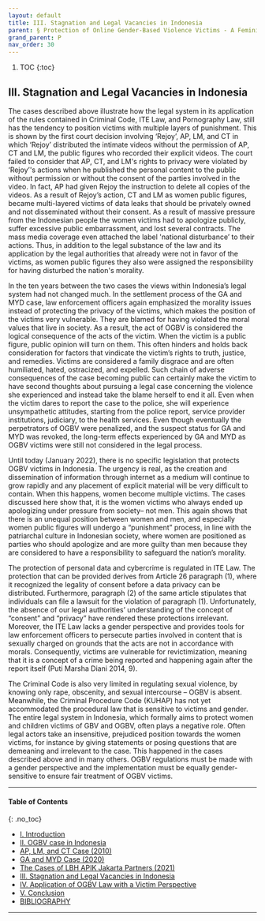 ```yaml
---
layout: default
title: III. Stagnation and Legal Vacancies in Indonesia
parent: § Protection of Online Gender-Based Violence Victims - A Feminist Legal Analysis 
grand_parent: P
nav_order: 30 
---
```

<style>
.dont-break-out {
  /* These are technically the same, but use both */
  overflow-wrap: break-word;
  word-wrap: break-word;

     -ms-word-break: break-all;
  /* This is the dangerous one in WebKit, as it breaks things wherever */
  word-break: break-all;
  /* Instead use this non-standard one: */
  word-break: break-word;
}

.youtube-container {
    position: relative;
    width: 100%;
    height: 0;
    padding-bottom: 56.25%;
}
.youtube-video {
    position: absolute;
    top: 0;
    left: 0;
    width: 100%;
    height: 100%;
}

</style>

<div class="dont-break-out" markdown="1">

1. TOC
{:toc}

## III. Stagnation and Legal Vacancies in Indonesia
The cases described above illustrate how the legal system in its application of the rules contained in Criminal Code, ITE Law, and Pornography Law, still has the tendency to position victims with multiple layers of punishment. This is shown by the first court decision involving ‘Rejoy’, AP, LM, and CT in which ‘Rejoy’ distributed the intimate videos without the permission of AP, CT and LM, the public figures who recorded their explicit videos. The court failed to consider that AP, CT, and LM's rights to privacy were violated by ‘Rejoy’'s actions when he published the personal content to the public without permission or without the consent of the parties involved in the video. In fact, AP had given Rejoy the instruction to delete all copies of the videos. As a result of Rejoy’s action, CT and LM as women public figures, became multi-layered victims of data leaks that should be privately owned and not disseminated without their consent. As a result of massive pressure from the Indonesian people the women victims had to apologize publicly, suffer excessive public embarrassment, and lost several contracts. The mass media coverage even attached the label 'national disturbance’ to their actions. Thus, in addition to the legal substance of the law and its application by the legal authorities that already were not in favor of the victims, as women public figures they also were assigned the responsibility for having disturbed the nation's morality.

In the ten years between the two cases the views within Indonesia’s legal system had not changed much. In the settlement process of the GA and MYD case, law enforcement officers again emphasized the morality issues instead of protecting the privacy of the victims, which makes the position of the victims very vulnerable. They are blamed for having violated the moral values that live in society. As a result, the act of OGBV is considered the logical consequence of the acts of the victim. When the victim is a public figure, public opinion will turn on them. This often hinders and holds back consideration for factors that vindicate the victim’s rights to truth, justice, and remedies. Victims are considered a family disgrace and are often humiliated, hated, ostracized, and expelled. Such chain of adverse consequences of the case becoming public can certainly make the victim to have second thoughts about pursuing a legal case concerning the violence she experienced and instead take the blame herself to end it all. Even when the victim dares to report the case to the police, she will experience unsympathetic attitudes, starting from the police report, service provider institutions, judiciary, to the health services. Even though eventually the perpetrators of OGBV were penalized, and the suspect status for GA and MYD was revoked, the long-term effects experienced by GA and MYD as OGBV victims were still not considered in the legal process.

Until today (January 2022), there is no specific legislation that protects OGBV victims in Indonesia. The urgency is real, as the creation and dissemination of information through internet as a medium will continue to grow rapidly and any placement of explicit material will be very difficult to contain. When this happens, women become multiple victims. The cases discussed here show that, it is the women victims who always ended up apologizing under pressure from society– not men. This again shows that there is an unequal position between women and men, and especially women public figures will undergo a “punishment” process, in line with the patriarchal culture in Indonesian society, where women are positioned as parties who should apologize and are more guilty than men because they are considered to have a responsibility to safeguard the nation’s morality.

The protection of personal data and cybercrime is regulated in ITE Law. The protection that can be provided derives from Article 26 paragraph (1), where it recognized the legality of consent before a data privacy can be distributed. Furthermore, paragraph (2) of the same article stipulates that individuals can file a lawsuit for the violation of paragraph (1). Unfortunately, the absence of our legal authorities’ understanding of the concept of “consent” and “privacy” have rendered these protections irrelevant. Moreover, the ITE Law lacks a gender perspective and provides tools for law enforcement officers to persecute parties involved in content that is sexually charged on grounds that the acts are not in accordance with morals. Consequently, victims are vulnerable for revictimization, meaning that it is a concept of a crime being reported and happening again after the report itself (Puti Marsha Diani 2014, 9).

The Criminal Code is also very limited in regulating sexual violence, by knowing only rape, obscenity, and sexual intercourse – OGBV is absent. Meanwhile, the Criminal Procedure Code (KUHAP) has not yet accommodated the procedural law that is sensitive to victims and gender. The entire legal system in Indonesia, which formally aims to protect women and children victims of GBV and OGBV, often plays a negative role. Often legal actors take an insensitive, prejudiced position towards the women victims, for instance by giving statements or posing questions that are demeaning and irrelevant to the case. This happened in the cases described above and in many others. OGBV regulations must be made with a gender perspective and the implementation must be equally gender-sensitive to ensure fair treatment of OGBV victims.

***

#### Table of Contents
{: .no_toc}

<ul><li> <a href="/docs/P/Protection-of-Online-Gender-Based-Violence-Victims-A-Feminist-Legal-Analysis-1/">I. Introduction</a></li><li> <a href="/docs/P/Protection-of-Online-Gender-Based-Violence-Victims-A-Feminist-Legal-Analysis-2/">II. OGBV case in Indonesia</a></li><li> <a href="/docs/P/Protection-of-Online-Gender-Based-Violence-Victims-A-Feminist-Legal-Analysis-2-1/">AP, LM, and CT Case (2010)</a></li><li> <a href="/docs/P/Protection-of-Online-Gender-Based-Violence-Victims-A-Feminist-Legal-Analysis-2-2/">GA and MYD Case (2020)</a></li><li> <a href="/docs/P/Protection-of-Online-Gender-Based-Violence-Victims-A-Feminist-Legal-Analysis-2-3/">The Cases of LBH APIK Jakarta Partners (2021)</a></li><li> <a href="/docs/P/Protection-of-Online-Gender-Based-Violence-Victims-A-Feminist-Legal-Analysis-3/">III. Stagnation and Legal Vacancies in Indonesia</a></li><li> <a href="/docs/P/Protection-of-Online-Gender-Based-Violence-Victims-A-Feminist-Legal-Analysis-4/">IV. Application of OGBV Law with a Victim Perspective</a></li><li> <a href="/docs/P/Protection-of-Online-Gender-Based-Violence-Victims-A-Feminist-Legal-Analysis-5/">V. Conclusion</a></li><li> <a href="/docs/P/Protection-of-Online-Gender-Based-Violence-Victims-A-Feminist-Legal-Analysis-6/">BIBLIOGRAPHY</a></li></ul>

***

</div>
